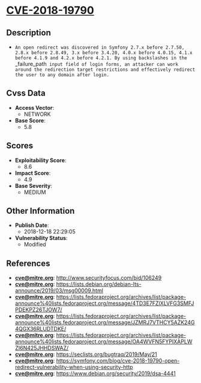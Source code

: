 
# [CVE-2018-19790](https://cve.mitre.org/cgi-bin/cvename.cgi?name=CVE-2018-19790)

## Description

- `An open redirect was discovered in Symfony 2.7.x before 2.7.50, 2.8.x before 2.8.49, 3.x before 3.4.20, 4.0.x before 4.0.15, 4.1.x before 4.1.9 and 4.2.x before 4.2.1. By using backslashes in the `_failure_path` input field of login forms, an attacker can work around the redirection target restrictions and effectively redirect the user to any domain after login.`

## Cvss Data

- **Access Vector**:
  - NETWORK
- **Base Score**:
  - 5.8

## Scores

- **Exploitability Score**:
  - 8.6
- **Impact Score**:
  - 4.9
- **Base Severity**:
  - MEDIUM

## Other Information

- **Publish Date**:
  - 2018-12-18 22:29:05
- **Vulnerability Status**:
  - Modified

## References

- **cve@mitre.org**: http://www.securityfocus.com/bid/106249
- **cve@mitre.org**: https://lists.debian.org/debian-lts-announce/2019/03/msg00009.html
- **cve@mitre.org**: https://lists.fedoraproject.org/archives/list/package-announce%40lists.fedoraproject.org/message/4TD3E7FZIXLVFG3SMFJPDEKPZ26TJOW7/
- **cve@mitre.org**: https://lists.fedoraproject.org/archives/list/package-announce%40lists.fedoraproject.org/message/JZMRJ7VTHCY5AZK24G4QGX36RLUDTDKE/
- **cve@mitre.org**: https://lists.fedoraproject.org/archives/list/package-announce%40lists.fedoraproject.org/message/OA4WVFN5FYPIXAPLWZI6N425JHHDSWAZ/
- **cve@mitre.org**: https://seclists.org/bugtraq/2019/May/21
- **cve@mitre.org**: https://symfony.com/blog/cve-2018-19790-open-redirect-vulnerability-when-using-security-http
- **cve@mitre.org**: https://www.debian.org/security/2019/dsa-4441
